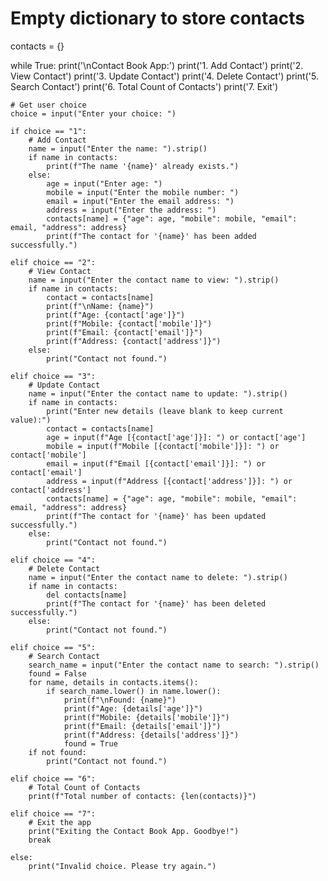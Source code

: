 # Empty dictionary to store contacts
contacts = {}

while True:
    print('\nContact Book App:')
    print('1. Add Contact')
    print('2. View Contact')
    print('3. Update Contact')
    print('4. Delete Contact')
    print('5. Search Contact')
    print('6. Total Count of Contacts')
    print('7. Exit')

    # Get user choice
    choice = input("Enter your choice: ")

    if choice == "1":
        # Add Contact
        name = input("Enter the name: ").strip()
        if name in contacts:
            print(f"The name '{name}' already exists.")
        else:
            age = input("Enter age: ")
            mobile = input("Enter the mobile number: ")
            email = input("Enter the email address: ")
            address = input("Enter the address: ")
            contacts[name] = {"age": age, "mobile": mobile, "email": email, "address": address}
            print(f"The contact for '{name}' has been added successfully.")

    elif choice == "2":
        # View Contact
        name = input("Enter the contact name to view: ").strip()
        if name in contacts:
            contact = contacts[name]
            print(f"\nName: {name}")
            print(f"Age: {contact['age']}")
            print(f"Mobile: {contact['mobile']}")
            print(f"Email: {contact['email']}")
            print(f"Address: {contact['address']}")
        else:
            print("Contact not found.")

    elif choice == "3":
        # Update Contact
        name = input("Enter the contact name to update: ").strip()
        if name in contacts:
            print("Enter new details (leave blank to keep current value):")
            contact = contacts[name]
            age = input(f"Age [{contact['age']}]: ") or contact['age']
            mobile = input(f"Mobile [{contact['mobile']}]: ") or contact['mobile']
            email = input(f"Email [{contact['email']}]: ") or contact['email']
            address = input(f"Address [{contact['address']}]: ") or contact['address']
            contacts[name] = {"age": age, "mobile": mobile, "email": email, "address": address}
            print(f"The contact for '{name}' has been updated successfully.")
        else:
            print("Contact not found.")

    elif choice == "4":
        # Delete Contact
        name = input("Enter the contact name to delete: ").strip()
        if name in contacts:
            del contacts[name]
            print(f"The contact for '{name}' has been deleted successfully.")
        else:
            print("Contact not found.")

    elif choice == "5":
        # Search Contact
        search_name = input("Enter the contact name to search: ").strip()
        found = False
        for name, details in contacts.items():
            if search_name.lower() in name.lower():
                print(f"\nFound: {name}")
                print(f"Age: {details['age']}")
                print(f"Mobile: {details['mobile']}")
                print(f"Email: {details['email']}")
                print(f"Address: {details['address']}")
                found = True
        if not found:
            print("Contact not found.")

    elif choice == "6":
        # Total Count of Contacts
        print(f"Total number of contacts: {len(contacts)}")

    elif choice == "7":
        # Exit the app
        print("Exiting the Contact Book App. Goodbye!")
        break

    else:
        print("Invalid choice. Please try again.")
